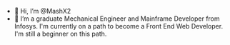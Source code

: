 - 👋 Hi, I’m @MashX2
- 👀 I’m a graduate Mechanical Engineer and Mainframe Developer from Infosys. 
I'm currently on a path to become a Front End Web Developer. I'm still a beginner on this path.
